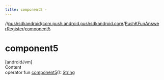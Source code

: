 ```yaml
---
title: component5 -
---
```

//[pushsdkandroid](../../index.md)/[com.push.android.pushsdkandroid.core](../index.md)/[PushKFunAnswerRegister](index.md)/[component5](component5.md)



# component5  
[androidJvm]  
Content  
operator fun [component5](component5.md)(): [String](https://kotlinlang.org/api/latest/jvm/stdlib/kotlin/-string/index.html)  



